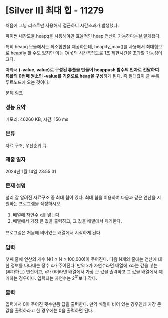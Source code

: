 # [Silver II] 최대 힙 - 11279 

처음에 그냥 리스트만 사용해서 접근하니 시간초과가 발생했다. 

파이썬 내장모듈 heapq을 사용해야만 효율적인 heap 연산이 가능하다는걸 알게됐다. 

특히 heapq 모듈에서는 최소힙만을 제공하는데, heapify_max()를 사용해서 최대힙으로 heapfiy 할 수도 있지만 이는 O(n)의 시간복잡도로 1초 제한시간을 초과할 가능성이 크다.

따라서 **(-value, value)로 구성된 튜플을 만들어 heappush 함수의 인자로 전달하여 튜플의 0번째 원소인 -value를 기준으로 heap을 구성**하게 된다. 즉 절대값이 클 수록 루트노드에 오는 것이다.

[문제 링크](https://www.acmicpc.net/problem/11279) 

### 성능 요약

메모리: 46260 KB, 시간: 156 ms

### 분류

자료 구조, 우선순위 큐

### 제출 일자

2024년 1월 14일 23:55:31

### 문제 설명

<p>널리 잘 알려진 자료구조 중 최대 힙이 있다. 최대 힙을 이용하여 다음과 같은 연산을 지원하는 프로그램을 작성하시오.</p>

<ol>
	<li>배열에 자연수 x를 넣는다.</li>
	<li>배열에서 가장 큰 값을 출력하고, <span style="line-height:1.6em">그 값을 배열에서 제거한다. </span></li>
</ol>

<p><span style="line-height:1.6em">프로그램은 처음에 비어있는 배열에서 시작하게 된다.</span></p>

### 입력 

 <p>첫째 줄에 연산의 개수 N(1 ≤ N ≤ 100,000)이 주어진다. 다음 N개의 줄에는 연산에 대한 정보를 나타내는 정수 x가 주어진다. 만약 x가 자연수라면 배열에 x라는 값을 넣는(추가하는) 연산이고, x가 0이라면 배열에서 가장 큰 값을 출력하고 그 값을 배열에서 제거하는 경우이다. 입력되는 자연수는 2<sup>31</sup>보다 작다.</p>

### 출력 

 <p>입력에서 0이 주어진 횟수만큼 답을 출력한다. 만약 배열이 비어 있는 경우인데 가장 큰 값을 출력하라고 한 경우에는 0을 출력하면 된다.</p>


